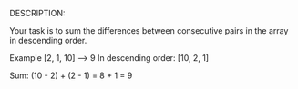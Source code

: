 DESCRIPTION:

Your task is to sum the differences between consecutive pairs in the array in descending order.

Example
[2, 1, 10]  -->  9
In descending order: [10, 2, 1]

Sum: (10 - 2) + (2 - 1) = 8 + 1 = 9